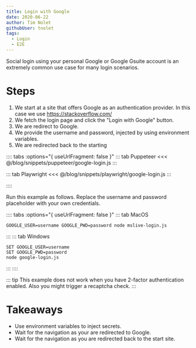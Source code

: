 ```yaml
---
title: Login with Google
date: 2020-06-22
author: Tim Nolet
githubUser: tnolet
tags: 
  - Login
  - E2E
---
```


Social login using your personal Google or Google Gsuite account is an extremely common use case for many login scenarios.

# Steps

1. We start at a site that offers Google as an authentication provider. In this case we use https://stackoverflow.com/
2. We fetch the login page and click the "Login with Google" button.
3. We are redirect to Google.
4. We provide the username and password, injected by using environment variables.
5. We are redirected back to the starting

:::: tabs :options="{ useUrlFragment: false }"
::: tab Puppeteer 
<<< @/blog/snippets/puppeteer/google-login.js
:::

::: tab Playwright
<<< @/blog/snippets/playwright/google-login.js
:::

::::

Run this example as follows. Replace the username and password placeholder with your own credentials.

:::: tabs :options="{ useUrlFragment: false }"
::: tab MacOS
```shell script
GOOGLE_USER=username GOOGLE_PWD=password node mslive-login.js
```
:::
::: tab Windows
```shell script
SET GOOGLE_USER=username
SET GOOGLE_PWD=password
node google-login.js
```
:::
::::

::: tip
This example does not work when you have 2-factor authentication enabled. Also you might trigger a recaptcha check.
:::

# Takeaways

- Use environment variables to inject secrets.
- Wait for the navigation as your are redirected to Google.
- Wait for the navigation as you are redirected back to the start site.





